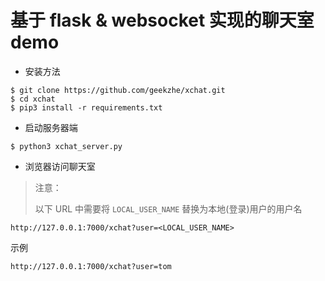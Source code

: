 # 基于 flask & websocket 实现的聊天室 demo

* 安装方法

```
$ git clone https://github.com/geekzhe/xchat.git
$ cd xchat
$ pip3 install -r requirements.txt
```

* 启动服务器端

```
$ python3 xchat_server.py
```

* 浏览器访问聊天室

> 注意：
>
> 以下 URL 中需要将 ```LOCAL_USER_NAME``` 替换为本地(登录)用户的用户名

```
http://127.0.0.1:7000/xchat?user=<LOCAL_USER_NAME>
```

示例

```
http://127.0.0.1:7000/xchat?user=tom
```
